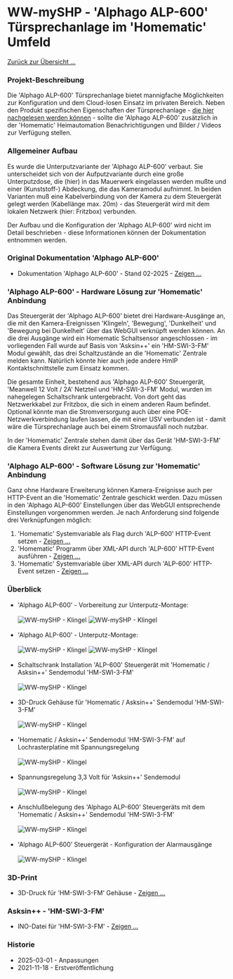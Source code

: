 # WW-mySHP - 'Alphago ALP-600' Türsprechanlage im 'Homematic' Umfeld

[Zurück zur Übersicht ...](../README.md)

### Projekt-Beschreibung
Die 'Alphago ALP-600' Türsprechanlage bietet mannigfache Möglichkeiten zur Konfiguration und dem Cloud-losen Einsatz im privaten Bereich. Neben den Produkt spezifischen Eigenschaften der Türsprechanlage - [die hier nachgelesen werden können](http://alphago.de/Tuersprechanlage-Alphago-ALP-600xU-Unterputz/9266) - sollte die 'Alphago ALP-600' zusätzlich in der 'Homematic' Heimautomation Benachrichtigungen und Bilder / Videos zur Verfügung stellen.

### Allgemeiner Aufbau
Es wurde die Unterputzvariante der 'Alphago ALP-600' verbaut. Sie unterscheidet sich von der Aufputzvariante durch eine große Unterputzdose, die (hier) in das Mauerwerk eingelassen werden mußte und einer (Kunststoff-) Abdeckung, die das Kameramodul aufnimmt. In beiden Varianten muß eine Kabelverbindung von der Kamera zu dem Steuergerät gelegt werden (Kabellänge max. 20m) - das Steuergerät wird mit dem lokalen Netzwerk (hier: Fritzbox) verbunden.

Der Aufbau und die Konfiguration der 'Alphago ALP-600' wird nicht im Detail beschrieben - diese Informationen können der Dokumentation entnommen werden. 

### Original Dokumentation 'Alphago ALP-600'
- Dokumentation 'Alphago ALP-600' - Stand 02-2025 - [Zeigen ...](./bin/ALP-600_Doku_20250228.zip)

### 'Alphago ALP-600' - Hardware Lösung zur 'Homematic' Anbindung
Das Steuergerät der 'Alphago ALP-600' bietet drei Hardware-Ausgänge an, die mit den Kamera-Ereignissen 'Klingeln', 'Bewegung', 'Dunkelheit' und 'Bewegung bei Dunkelheit' über das WebGUI verknüpft werden können. An die drei Ausgänge wird ein Homematic Schaltsensor angeschlossen - im vorliegenden Fall wurde auf Basis von 'Asksin++' ein 'HM-SWI-3-FM' Modul gewählt, das drei Schaltzustände an die 'Homematic' Zentrale melden kann. Natürlich könnte hier auch jede andere HmIP Kontaktschnittstelle zum Einsatz kommen.

Die gesamte Einheit, bestehend aus 'Alphago ALP-600' Steuergerät, 'Meanwell 12 Volt / 2A' Netzteil und 'HM-SWI-3-FM' Modul, wurden im nahegelegen Schaltschrank untergebracht. Von dort geht das Netzwerkkabel zur Fritzbox, die sich in einem anderen Raum befindet. Optional könnte man die Stromversorgung auch über eine POE-Netzwerkverbindung laufen lassen, die mit einer USV verbunden ist - damit wäre die Türsprechanlage auch bei einem Stromausfall noch nutzbar.

In der 'Homematic' Zentrale stehen damit über das Gerät 'HM-SWI-3-FM' die Kamera Events direkt zur Auswertung zur Verfügung.

### 'Alphago ALP-600' - Software Lösung zur 'Homematic' Anbindung
Ganz ohne Hardware Erweiterung können Kamera-Ereignisse auch per HTTP-Event an die 'Homematic' Zentrale geschickt werden. Dazu müssen in den 'Alphago ALP-600' Einstellungen über das WebGUI entsprechende Einstellungen vorgenommen werden. Je nach Anforderung sind folgende drei Verknüpfungen möglich:

1. 'Homematic' Systemvariable als Flag durch 'ALP-600' HTTP-Event setzen - [Zeigen ...](./bin/ALP-600_1_HTTP_SysVar.txt)
2. 'Homematic' Programm über XML-API durch 'ALP-600' HTTP-Event ausführen - [Zeigen ...](./bin/ALP-600_2_HTTP_XML-Prog.txt)
3. 'Homematic' Systemvariable über XML-API durch 'ALP-600' HTTP-Event setzen - [Zeigen ...](./bin/ALP-600_3_HTTP_XML-SysVar.txt)

### Überblick
- 'Alphago ALP-600' - Vorbereitung zur Unterputz-Montage:
<br><br>
![WW-mySHP - Klingel](./img/SHP_ALP-600_10.jpg "")
![WW-mySHP - Klingel](./img/SHP_ALP-600_11.jpg "")
<br><br>
- 'Alphago ALP-600' - Unterputz-Montage:
<br><br>
![WW-mySHP - Klingel](./img/SHP_ALP-600_12.jpg "")
![WW-mySHP - Klingel](./img/SHP_ALP-600_13.jpg "")
<br><br>
- Schaltschrank Installation 'ALP-600' Steuergerät mit 'Homematic / Asksin++' Sendemodul 'HM-SWI-3-FM'
<br><br>
![WW-mySHP - Klingel](./img/SHP_ALP-600_20.jpg "")
<br><br>
- 3D-Druck Gehäuse für 'Homematic / Asksin++' Sendemodul 'HM-SWI-3-FM'
<br><br>
![WW-mySHP - Klingel](./img/SHP_ALP-600_21.jpg "")
<br><br>
- 'Homematic / Asksin++' Sendemodul 'HM-SWI-3-FM' auf Lochrasterplatine mit Spannungsregelung
<br><br>
![WW-mySHP - Klingel](./img/SHP_ALP-600_22.jpg "")
<br><br>
- Spannungsregelung 3,3 Volt für 'Asksin++' Sendemodul
<br><br>
![WW-mySHP - Klingel](./img/SHP_ALP-600_23.jpg "")
<br><br>
- Anschlußbelegung des 'Alphago ALP-600' Steuergeräts mit dem 'Homematic / Asksin++' Sendemodul 'HM-SWI-3-FM'
<br><br>
![WW-mySHP - Klingel](./img/SHP_ALP-600_24.jpg "")
<br><br>
- 'Alphago ALP-600' Steuergerät - Konfiguration der Alarmausgänge
<br><br>
![WW-mySHP - Klingel](./img/SHP_ALP-600_25.jpg "")

### 3D-Print
- 3D-Druck für 'HM-SWI-3-FM' Gehäuse - [Zeigen ...](./bin/HM_SWI_3_FM_Hutschiene_20210721.zip)

### Asksin++ - 'HM-SWI-3-FM'
- INO-Datei für 'HM-SWI-3-FM' - [Zeigen ...](./bin/HM_SWI_3_FM_ext_20210710.zip)

### Historie
- 2025-03-01 - Anpassungen
- 2021-11-18 - Erstveröffentlichung
